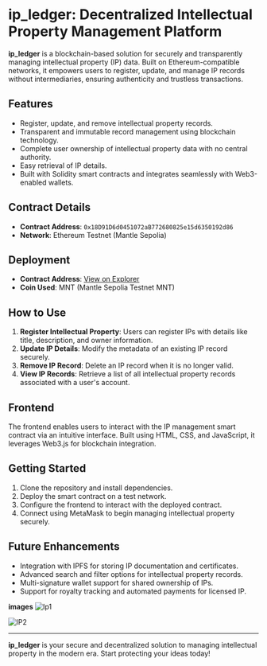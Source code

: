 # ip_ledger: Decentralized Intellectual Property Management Platform

**ip_ledger** is a blockchain-based solution for securely and transparently managing intellectual property (IP) data. Built on Ethereum-compatible networks, it empowers users to register, update, and manage IP records without intermediaries, ensuring authenticity and trustless transactions.

## Features
- Register, update, and remove intellectual property records.
- Transparent and immutable record management using blockchain technology.
- Complete user ownership of intellectual property data with no central authority.
- Easy retrieval of IP details.
- Built with Solidity smart contracts and integrates seamlessly with Web3-enabled wallets.

## Contract Details
- **Contract Address**: `0x18D91D6d0451072aB772680825e15d6350192d86`
- **Network**: Ethereum Testnet (Mantle Sepolia)

## Deployment
- **Contract Address**: [View on Explorer](https://sepolia.mantlescan.xyz/address/0x18D91D6d0451072aB772680825e15d6350192d86)
- **Coin Used**: MNT (Mantle Sepolia Testnet MNT)

## How to Use
1. **Register Intellectual Property**: Users can register IPs with details like title, description, and owner information.
2. **Update IP Details**: Modify the metadata of an existing IP record securely.
3. **Remove IP Record**: Delete an IP record when it is no longer valid.
4. **View IP Records**: Retrieve a list of all intellectual property records associated with a user's account.

## Frontend
The frontend enables users to interact with the IP management smart contract via an intuitive interface. Built using HTML, CSS, and JavaScript, it leverages Web3.js for blockchain integration.

## Getting Started
1. Clone the repository and install dependencies.
2. Deploy the smart contract on a test network.
3. Configure the frontend to interact with the deployed contract.
4. Connect using MetaMask to begin managing intellectual property securely.

## Future Enhancements
- Integration with IPFS for storing IP documentation and certificates.
- Advanced search and filter options for intellectual property records.
- Multi-signature wallet support for shared ownership of IPs.
- Support for royalty tracking and automated payments for licensed IP.

**images**
![Ip1](https://github.com/user-attachments/assets/42d5c4f4-fb69-4c27-a531-9c5ed8ab1e26)


![IP2](https://github.com/user-attachments/assets/c2e86ca1-3f3d-41a5-99e6-1eef3ee3dda2)

---

**ip_ledger** is your secure and decentralized solution to managing intellectual property in the modern era. Start protecting your ideas today!
